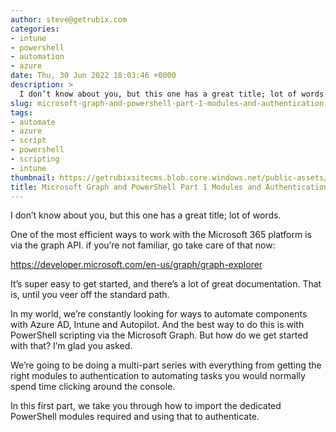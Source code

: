 ```yaml
---
author: steve@getrubix.com
categories:
- intune
- powershell
- automation
- azure
date: Thu, 30 Jun 2022 18:03:46 +0000
description: >
  I don’t know about you, but this one has a great title; lot of words. One of the most efficient ways to work with the Microsoft 365 platform is via the graph API. if you’re not familiar, go take care of that now: https://developer.microsoft.com/en-us/graph/graph-explorer It’s super easy to
slug: microsoft-graph-and-powershell-part-1-modules-and-authentication
tags:
- automate
- azure
- script
- powershell
- scripting
- intune
thumbnail: https://getrubixsitecms.blob.core.windows.net/public-assets/content/v1/thumbnails/microsoft-graph-and-powershell-part-1-modules-and-authentication_thumbnail.jpg
title: Microsoft Graph and PowerShell Part 1 Modules and Authentication
---
```


I don’t know about you, but this one has a great title; lot of words.

One of the most efficient ways to work with the Microsoft 365 platform is via the graph API. if you’re not familiar, go take care of that now:

https://developer.microsoft.com/en-us/graph/graph-explorer

It’s super easy to get started, and there’s a lot of great documentation. That is, until you veer off the standard path.

In my world, we’re constantly looking for ways to automate components with Azure AD, Intune and Autopilot. And the best way to do this is with PowerShell scripting via the Microsoft Graph. But how do we get started with that? I’m glad you asked.

We’re going to be doing a multi-part series with everything from getting the right modules to authentication to automating tasks you would normally spend time clicking around the console.

In this first part, we take you through how to import the dedicated PowerShell modules required and using that to authenticate.